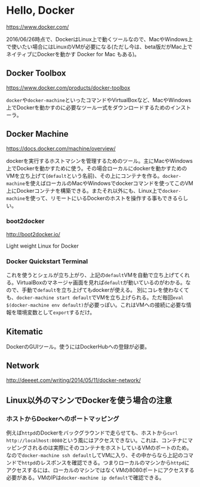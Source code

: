 # Hello, Docker

https://www.docker.com/

2016/06/26時点で、DockerはLinux上で動くツールなので、MacやWindows上で使いたい場合にはLinuxのVMが必要になる(ただし今は、beta版だがMac上でネイティブにDockerを動かす Docker for Mac もある)。

## Docker Toolbox

https://www.docker.com/products/docker-toolbox

`docker`や`docker-machine`といったコマンドやVirtualBoxなど、MacやWindows上でDockerを動かすのに必要なツール一式をダウンロードするためのインストーラ。

## Docker Machine

https://docs.docker.com/machine/overview/

dockerを実行するホストマシンを管理するためのツール。主にMacやWindows上でDockerを動かすために使う。その場合ローカルにdockerを動かすためのVMを立ち上げて(`default`という名前)、その上にコンテナを作る。`docker-machine`を使えばローカルのMacやWindowsでdockerコマンドを使ってこのVM上にDockerコンテナを構築できる。またそれ以外にも、Linux上で`docker-machine`を使って、リモートにいるDockerのホストを操作する事もできるらしい。

### boot2docker

http://boot2docker.io/

Light weight Linux for Docker

### Docker Quickstart Terminal

これを使うとシェルが立ち上がり、上記の`default`VMを自動で立ち上げてくれる。VirtualBoxのマネージャ画面を見れば`default`が動いているのがわかる。なので、手動で`default`を立ち上げてもdockerが使える。
別にコレを使わなくても、`docker-machine start default`でVMを立ち上げられる。ただ毎回`eval $(docker-machine env default)`が必要っぽい。これはVMへの接続に必要な情報を環境変数として`export`するだけ。


## Kitematic

DockerのGUIツール。使うにはDockerHubへの登録が必要。

## Network

http://deeeet.com/writing/2014/05/11/docker-network/

## Linux以外のマシンでDockerを使う場合の注意

### ホストからDockerへのポートマッピング

例えば`httpd`のDockerをバックグラウンドで走らせても、ホストから`curl http://localhost:8080`という風にはアクセスできない。これは、コンテナにマッピングされるのは実際にそのコンテナをホストしているVMのポートのため。なので`docker-machine ssh default`してVMに入り、その中からなら上記のコマンドで`httpd`のレスポンスを確認できる。つまりローカルのマシンから`httpd`にアクセスするには、ローカルのマシンではなくVMの8080ポートにアクセスする必要がある。VMのIPは`docker-machine ip default`で確認できる。


